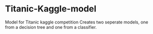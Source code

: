# Titanic-Kaggle-model
Model for Titanic kaggle competition
Creates two seperate models, one from a decision tree and one from a classifier.

